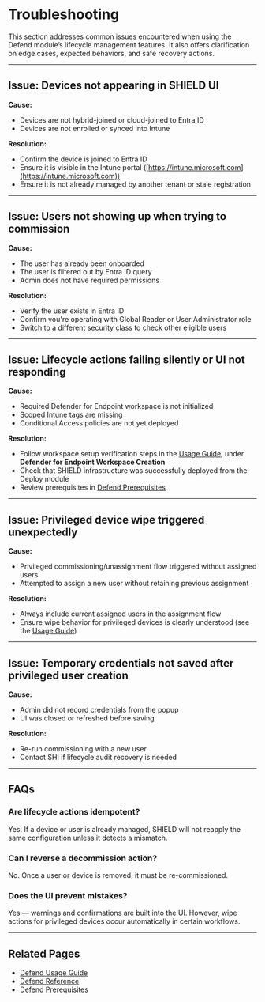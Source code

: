 # Troubleshooting

This section addresses common issues encountered when using the Defend module’s lifecycle management features. It also offers clarification on edge cases, expected behaviors, and safe recovery actions.

---

## Issue: Devices not appearing in SHIELD UI

**Cause:**
- Devices are not hybrid-joined or cloud-joined to Entra ID
- Devices are not enrolled or synced into Intune

**Resolution:**
- Confirm the device is joined to Entra ID
- Ensure it is visible in the Intune portal ([https://intune.microsoft.com](https://intune.microsoft.com))
- Ensure it is not already managed by another tenant or stale registration

---

## Issue: Users not showing up when trying to commission

**Cause:**
- The user has already been onboarded
- The user is filtered out by Entra ID query
- Admin does not have required permissions

**Resolution:**
- Verify the user exists in Entra ID
- Confirm you're operating with Global Reader or User Administrator role
- Switch to a different security class to check other eligible users

---

## Issue: Lifecycle actions failing silently or UI not responding

**Cause:**
- Required Defender for Endpoint workspace is not initialized
- Scoped Intune tags are missing
- Conditional Access policies are not yet deployed

**Resolution:**
- Follow workspace setup verification steps in the [Usage Guide](Usage-Guide/index.md), under **Defender for Endpoint Workspace Creation**
- Check that SHIELD infrastructure was successfully deployed from the Deploy module
- Review prerequisites in [Defend Prerequisites](Prerequisites.md)

---

## Issue: Privileged device wipe triggered unexpectedly

**Cause:**
- Privileged commissioning/unassignment flow triggered without assigned users
- Attempted to assign a new user without retaining previous assignment

**Resolution:**
- Always include current assigned users in the assignment flow
- Ensure wipe behavior for privileged devices is clearly understood (see the [Usage Guide](Usage-Guide/index.md))

---

## Issue: Temporary credentials not saved after privileged user creation

**Cause:**
- Admin did not record credentials from the popup
- UI was closed or refreshed before saving

**Resolution:**
- Re-run commissioning with a new user
- Contact SHI if lifecycle audit recovery is needed

---

## FAQs

### Are lifecycle actions idempotent?
Yes. If a device or user is already managed, SHIELD will not reapply the same configuration unless it detects a mismatch.

### Can I reverse a decommission action?
No. Once a user or device is removed, it must be re-commissioned.

### Does the UI prevent mistakes?
Yes — warnings and confirmations are built into the UI. However, wipe actions for privileged devices occur automatically in certain workflows.

---

## Related Pages

- [Defend Usage Guide](Usage-Guide/index.md)
- [Defend Reference](Reference/index.md)
- [Defend Prerequisites](Prerequisites.md)

